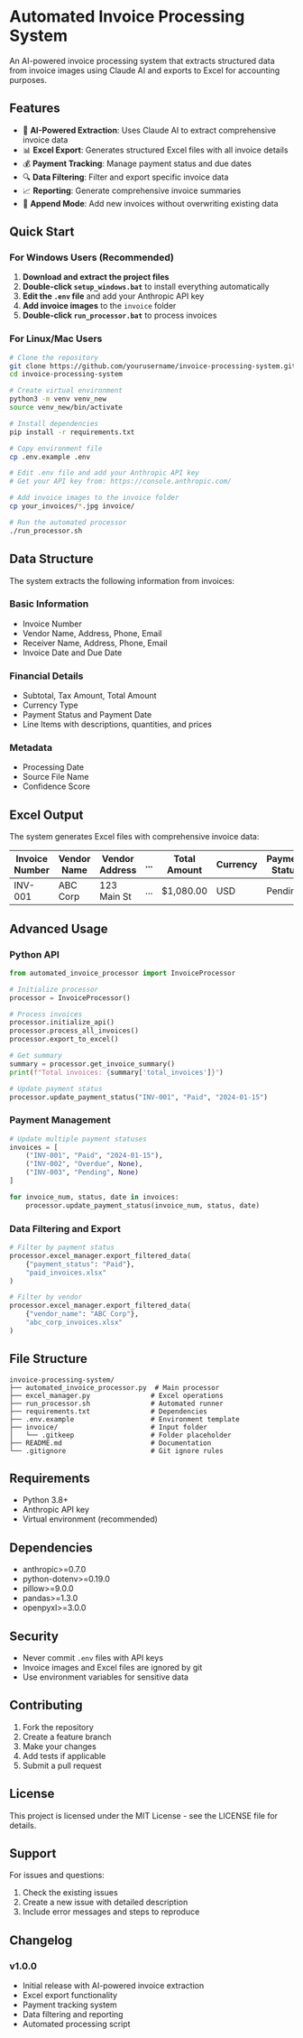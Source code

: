 # Automated Invoice Processing System

An AI-powered invoice processing system that extracts structured data from invoice images using Claude AI and exports to Excel for accounting purposes.

## Features

- 🤖 **AI-Powered Extraction**: Uses Claude AI to extract comprehensive invoice data
- 📊 **Excel Export**: Generates structured Excel files with all invoice details
- 💰 **Payment Tracking**: Manage payment status and due dates
- 🔍 **Data Filtering**: Filter and export specific invoice data
- 📈 **Reporting**: Generate comprehensive invoice summaries
- 🔄 **Append Mode**: Add new invoices without overwriting existing data

## Quick Start

### For Windows Users (Recommended)

1. **Download and extract the project files**
2. **Double-click `setup_windows.bat`** to install everything automatically
3. **Edit the `.env` file** and add your Anthropic API key
4. **Add invoice images** to the `invoice` folder
5. **Double-click `run_processor.bat`** to process invoices

### For Linux/Mac Users

```bash
# Clone the repository
git clone https://github.com/yourusername/invoice-processing-system.git
cd invoice-processing-system

# Create virtual environment
python3 -m venv venv_new
source venv_new/bin/activate

# Install dependencies
pip install -r requirements.txt

# Copy environment file
cp .env.example .env

# Edit .env file and add your Anthropic API key
# Get your API key from: https://console.anthropic.com/

# Add invoice images to the invoice folder
cp your_invoices/*.jpg invoice/

# Run the automated processor
./run_processor.sh
```

## Data Structure

The system extracts the following information from invoices:

### Basic Information
- Invoice Number
- Vendor Name, Address, Phone, Email
- Receiver Name, Address, Phone, Email
- Invoice Date and Due Date

### Financial Details
- Subtotal, Tax Amount, Total Amount
- Currency Type
- Payment Status and Payment Date
- Line Items with descriptions, quantities, and prices

### Metadata
- Processing Date
- Source File Name
- Confidence Score

## Excel Output

The system generates Excel files with comprehensive invoice data:

| Invoice Number | Vendor Name | Vendor Address | ... | Total Amount | Currency | Payment Status |
|---------------|-------------|----------------|-----|--------------|----------|----------------|
| INV-001       | ABC Corp    | 123 Main St    | ... | $1,080.00    | USD      | Pending        |

## Advanced Usage

### Python API

```python
from automated_invoice_processor import InvoiceProcessor

# Initialize processor
processor = InvoiceProcessor()

# Process invoices
processor.initialize_api()
processor.process_all_invoices()
processor.export_to_excel()

# Get summary
summary = processor.get_invoice_summary()
print(f"Total invoices: {summary['total_invoices']}")

# Update payment status
processor.update_payment_status("INV-001", "Paid", "2024-01-15")
```

### Payment Management

```python
# Update multiple payment statuses
invoices = [
    ("INV-001", "Paid", "2024-01-15"),
    ("INV-002", "Overdue", None),
    ("INV-003", "Pending", None)
]

for invoice_num, status, date in invoices:
    processor.update_payment_status(invoice_num, status, date)
```

### Data Filtering and Export

```python
# Filter by payment status
processor.excel_manager.export_filtered_data(
    {"payment_status": "Paid"}, 
    "paid_invoices.xlsx"
)

# Filter by vendor
processor.excel_manager.export_filtered_data(
    {"vendor_name": "ABC Corp"}, 
    "abc_corp_invoices.xlsx"
)
```

## File Structure

```
invoice-processing-system/
├── automated_invoice_processor.py  # Main processor
├── excel_manager.py               # Excel operations
├── run_processor.sh               # Automated runner
├── requirements.txt               # Dependencies
├── .env.example                   # Environment template
├── invoice/                       # Input folder
│   └── .gitkeep                   # Folder placeholder
├── README.md                      # Documentation
└── .gitignore                     # Git ignore rules
```

## Requirements

- Python 3.8+
- Anthropic API key
- Virtual environment (recommended)

## Dependencies

- anthropic>=0.7.0
- python-dotenv>=0.19.0
- pillow>=9.0.0
- pandas>=1.3.0
- openpyxl>=3.0.0

## Security

- Never commit `.env` files with API keys
- Invoice images and Excel files are ignored by git
- Use environment variables for sensitive data

## Contributing

1. Fork the repository
2. Create a feature branch
3. Make your changes
4. Add tests if applicable
5. Submit a pull request

## License

This project is licensed under the MIT License - see the LICENSE file for details.

## Support

For issues and questions:
1. Check the existing issues
2. Create a new issue with detailed description
3. Include error messages and steps to reproduce

## Changelog

### v1.0.0
- Initial release with AI-powered invoice extraction
- Excel export functionality
- Payment tracking system
- Data filtering and reporting
- Automated processing script